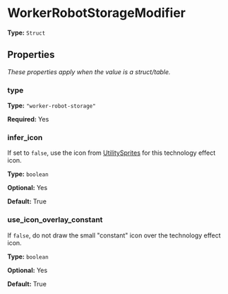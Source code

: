# WorkerRobotStorageModifier

**Type:** `Struct`

## Properties

*These properties apply when the value is a struct/table.*

### type

**Type:** `"worker-robot-storage"`

**Required:** Yes

### infer_icon

If set to `false`, use the icon from [UtilitySprites](prototype:UtilitySprites) for this technology effect icon.

**Type:** `boolean`

**Optional:** Yes

**Default:** True

### use_icon_overlay_constant

If `false`, do not draw the small "constant" icon over the technology effect icon.

**Type:** `boolean`

**Optional:** Yes

**Default:** True

